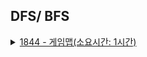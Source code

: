 ## DFS/ BFS
<details>
<summary>
<a href="">1844 - 게임맵(소요시간: 1시간)</a>
</summary> 
    <ul>
<li>아이디어<ul>
<li>상하좌우 체크하면서 방문안했을 경우(1일 때)에만 bfs 탐색을 시작하면 된다!</li>
</ul>
</li>
<li>어려웠던 점<ul>
<li>n와 m 즉 2차원배열의 행과 열크기가 다름. 문제 이해를 조금 더 잘해보자!</li>
</ul>
</li>
<li>배운 점<ul>
<li>bfs 로 최단경로 알고리즘 구현가능!</li>
</ul>
</li>
</ul>

</details>